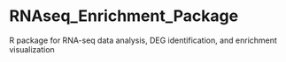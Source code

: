 # RNAseq_Enrichment_Package
R package for RNA-seq data analysis, DEG identification, and enrichment visualization
